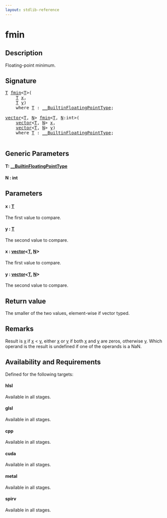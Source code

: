 ```yaml
---
layout: stdlib-reference
---
```


# fmin

## Description

Floating-point minimum.



## Signature 

<pre>
<a href="fmin.md#typeparam-T" class="code_type">T</a> <a href="fmin.md">fmin</a>&lt;<a href="fmin.md#typeparam-T" class="code_type">T</a>&gt;(
    <a href="fmin.md#typeparam-T" class="code_type">T</a> <a href="fmin.md#decl-x" class="code_param">x</a>,
    <a href="fmin.md#typeparam-T" class="code_type">T</a> <a href="fmin.md#decl-y" class="code_param">y</a>)
    <span class='code_keyword'>where</span> <a href="fmin.md#typeparam-T" class="code_type">T</a> : <a href="../interfaces/0_builtinfloatingpointtype-029hm/index.md" class="code_type">__BuiltinFloatingPointType</a>;

<a href="../types/vector/index.md" class="code_type">vector</a>&lt;<a href="fmin.md#typeparam-T" class="code_type">T</a>, <a href="fmin.md#decl-N" class="code_var">N</a>&gt; <a href="fmin.md">fmin</a>&lt;<a href="fmin.md#typeparam-T" class="code_type">T</a>, <a href="fmin.md#decl-N" class="code_var">N</a>:<span class="code_keyword">int</span>&gt;(
    <a href="../types/vector/index.md" class="code_type">vector</a>&lt;<a href="fmin.md#typeparam-T" class="code_type">T</a>, <a href="fmin.md#decl-N" class="code_var">N</a>&gt; <a href="fmin.md#decl-x" class="code_param">x</a>,
    <a href="../types/vector/index.md" class="code_type">vector</a>&lt;<a href="fmin.md#typeparam-T" class="code_type">T</a>, <a href="fmin.md#decl-N" class="code_var">N</a>&gt; <a href="fmin.md#decl-y" class="code_param">y</a>)
    <span class='code_keyword'>where</span> <a href="fmin.md#typeparam-T" class="code_type">T</a> : <a href="../interfaces/0_builtinfloatingpointtype-029hm/index.md" class="code_type">__BuiltinFloatingPointType</a>;

</pre>

## Generic Parameters

####  <a id="typeparam-T"></a>T: [\_\_BuiltinFloatingPointType](../interfaces/0_builtinfloatingpointtype-029hm/index.md)
####  <a id="decl-N"></a>N  : int

## Parameters

####  <a id="decl-x"></a>x  : [T](fmin.md#typeparam-T)
The first value to compare.

####  <a id="decl-y"></a>y  : [T](fmin.md#typeparam-T)
The second value to compare.

####  <a id="decl-x"></a>x  : [vector](../types/vector/index.md)\<[T](../types/vector/index.md#typeparam-T), [N](../types/vector/index.md#decl-N)\>
The first value to compare.

####  <a id="decl-y"></a>y  : [vector](../types/vector/index.md)\<[T](../types/vector/index.md#typeparam-T), [N](../types/vector/index.md#decl-N)\>
The second value to compare.


## Return value
The smaller of the two values, element-wise if vector typed.

## Remarks
Result is <span class='code'><a href="fmin.md#decl-x" class="code_param">x</a></span> if <span class='code'><a href="fmin.md#decl-x" class="code_param">x</a></span> < <span class='code'><a href="fmin.md#decl-y" class="code_param">y</a></span>, either <span class='code'><a href="fmin.md#decl-x" class="code_param">x</a></span> or <span class='code'><a href="fmin.md#decl-y" class="code_param">y</a></span> if both <span class='code'><a href="fmin.md#decl-x" class="code_param">x</a></span> and <span class='code'><a href="fmin.md#decl-y" class="code_param">y</a></span> are zeros, otherwise <span class='code'><a href="fmin.md#decl-y" class="code_param">y</a></span>. Which operand is the result is undefined if one of the operands is a NaN.


## Availability and Requirements

Defined for the following targets:

#### hlsl
Available in all stages.

#### glsl
Available in all stages.

#### cpp
Available in all stages.

#### cuda
Available in all stages.

#### metal
Available in all stages.

#### spirv
Available in all stages.




<script>
// Fix .md links to .html when on ReadTheDocs
if (window.location.hostname.includes('readthedocs') || 
    window.location.hostname.includes('rtfd.io')) {
  document.addEventListener('DOMContentLoaded', function() {
    const links = document.querySelectorAll('a');
    links.forEach(link => {
      const href = link.getAttribute('href');
      if (href && href.includes('.md')) {
        // This regex will handle .md links with or without fragment identifiers or query parameters
        link.href = link.href.replace(/(.+)\.md(#[^?]*)?(\?.*)?$/, '$1.html$2$3');
      }
    });
  });
}
</script>
